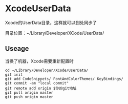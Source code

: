 XcodeUserData
=============

Xcode的UserData目录，这样就可以到处同步了

目录位置：~/Library/Developer/XCode/UserData/

## Useage
当换了机器，Xcode需要重新配置时

```
cd ~/Library/Developer/XCode/UserData/
git init
git add CodeSnippets/ FontAndColorThemes/ KeyBindings/
git commit -am "local commit"
git remote add origin $你的git地址
git pull origin master
git push origin master
```